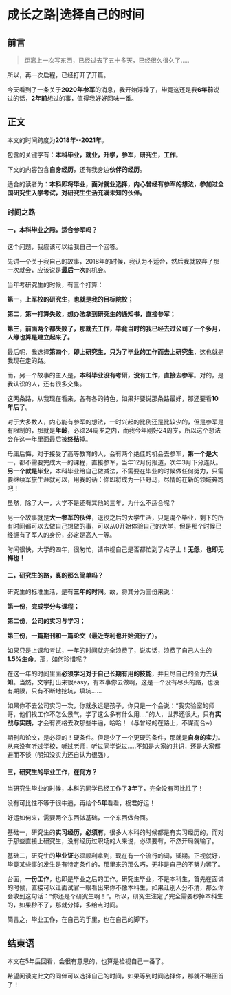 

# 成长之路|选择自己的时间

## 前言

> 距离上一次写东西，已经过去了五十多天，已经很久很久了.....

所以，再一次启程，已经打开了开篇。

今天看到了一条关于**2020年参军**的消息，我开始浮躁了，毕竟这还是我**6年前**说过的话，**2年前**想过的事，值得我好好回味一番。



## 正文

本文的时间跨度为**2018年--2021年**。

包含的关键字有：**本科毕业，就业，升学，参军，研究生，工作**。

下文的内容包含**自身经历**，还有我身边**伙伴的经历**。

适合的读者为：**本科即将毕业，面对就业选择，内心曾经有参军的想法，参加过全国研究生入学考试，对研究生生活充满未知的伙伴。**





### 时间之路

#### 一，本科毕业之际，适合参军吗？

这个问题，我应该可以给我自己一个回答。

先讲一个关于我自己的故事，2018年的时候，我认为不适合，然后我就放弃了那一次就会，应该说是**最后一次**的机会。

当年考研究生的时候，有三个打算：

**第一，上军校的研究生，也就是我的目标院校；**

**第二，第一打算失败，想办法拿到研究生的通知书，直接参军；**

**第三，前面两个都失败了，那就去工作，毕竟当时的我已经去过公司了一个多月，人缘也算是建立起来了。**

最后呢，我选择**第四个，即上研究生，只为了毕业的工作而去上研究生**，这也就是我现在走的路。

而，另一个故事的主人是，**本科毕业没有考研，没有工作，直接去参军**。对的，是我认识的人，还有很多交集。

这两条路，从我现在看来，各有各的特色，如果非要说那条路最好，那还要看**10年后**了。

对于大多数人，内心能有参军的想法，一时兴起的比例还是比较少的，但是参军是有限制的，那就是**年龄**，必须24周岁之内，而我今年刚好24周岁，所以这个想法会在这一年里面最后被**终结**掉。

毋庸后悔，对于接受了高等教育的人，会有两个绝佳的机会去参军，**第一个是大一**，都不需要完成大一的课程，直接参军，当年12月份报道，次年3月下分连队。**另一个就是毕业**，本科毕业给自己做减法，不需要在毕业的时候做任何努力，只需要继续军旅生涯就可以，用我的话：你即将成为一匹野马，尽情的在新的领域奔跑吧！

虽然，除了大一，大学不是还有其他的三年，为什么不适合呢？

另一个故事就是**大一参军的伙伴**，退役之后的大学生活，只是混个毕业，剩下的所有时间都可以去做自己想做的事，可以从0开始体验自己的大学，但是那个时候已经拥有了军人的身份，必定是高人一等。

时间很快，大学的四年，很匆忙，请审视自己是否都忙到了点子上！**无怨，也即无悔也！**





#### 二，研究生的路，真的那么简单吗？

研究生的标准生活，是有**三年的时间**。故，将其分为三份来说：

**第一份，完成学分与课程；**

**第二份，公司的实习与学习；**

**第三份，一篇期刊和一篇论文（最近专利也开始流行了）。**

如果只是上课和考试，一年的时间就完全浪费了，说实话，浪费了自己人生的**1.5%生命**。那，如何珍惜呢？

在这一年的时间里面**必须学习对于自己长期有用的技能**，并且尽自己的全力去**认知**。当然，文字打出来很easy，有本事你去做啊，这是一个没有尽头的路，也没有期限，只有不断地挖坑，填坑......

如果你不去公司实习一次，你就永远是孩子，你只是一个会说：“我实验室的师哥，他们找工作不怎么景气，学了这么多有什么用....”的人，世界还很大，只有**实战与实践**，才会有资格去吹那些牛逼，哈哈！（与曾经的在路上，不谋而合~）

期刊和论文，是必须的！硬条件。但是少了一个更硬的条件，那就是**自身的实力**。从来没有听过学校，听过老师，听过同学说过.....不知是大家的共识，还是大家都避而不谈（明知没实力还自认为很强）。





#### 三，研究生的毕业工作，在何方？

当研究生毕业的时候，本科的同学已经工作了**3年**了，完全没有可比性了！

没有可比性不等于很牛逼，再给个**5年**看看，祝君好运！

好运如何来，需要两个东西做基础，一个东西做台面。

基础一，研究生的**实习经历，必须有**，很多人本科的时候都是有实习经历的，而对于那些直接上研究生，没有经历过职场的人来说，必须要有，不然开局就输了。

基础二，研究生的**毕业证**必须顺利拿到，现在有一个流行的词，延期。正视就好，毕竟某些事的发生是有特定条件的，那里来的那么巧，无非是自己的不努力罢了。

台面，**一份工作**，也即是毕业之后的工作。研究生毕业，不是本科生，首先在面试的时候，直接可以让面试官一眼看出来你不像本科生，如果让别人分不清，那么你会收到这句话：“你还是个研究生啊！”。所以，研究生注定了完全需要秒掉本科生的，如果秒不了，那就分掉，多给点时间。

简言之，毕业工作，在自己的手里，也在自己的脚下。





## 结束语

本文在5年后回看，会很有意思的，也算是检视自己一番了。

希望阅读完此文的同伴可以选择自己的时间，如果等到时间选择你，那就不堪回首了！





